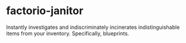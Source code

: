 # factorio-janitor
Instantly investigates and indiscriminately incinerates indistinguishable items from your inventory. Specifically, blueprints.
